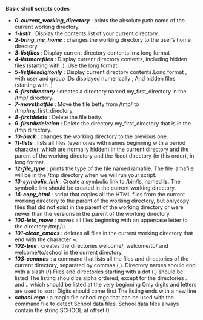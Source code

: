 **Basic shell scripts codes**
* **_0-current_working_directory_** :     prints the absolute path name of the current working directory.
* **_1-listit_** :                        Display the contents list of your current directory.
* **_2-bring_me_home_** :                 changes the working directory to the user’s home directory.
* **_3-listfiles_** :                     Display current directory contents in a long format
* **_4-listmorefiles_** :                 Display current directory contents, including hidden files (starting with .). Use the long format.
* **_5-listfilesdigitonly_** :            Display current directory contents.Long format , with user and group IDs displayed numerically , And hidden files (starting                                               with .)
* **_6-firstdirectory_** :                creates a directory named my_first_directory in the /tmp/ directory.
* **_7-movethatfile_** :                  Move the file betty from /tmp/ to /tmp/my_first_directory.
* **_8-firstdelete_** :                   Delete the file betty.
* **_9-firstdirdeletion_** :              Delete the directory my_first_directory that is in the /tmp directory.
* **_10-back_** :                         changes the working directory to the previous one.
* **_11-lists_** :                        lists all files (even ones with names beginning with a period character, which are normally hidden) in the current directory                                             and the parent of the working directory and the /boot directory (in this order), in long format.
* **_12-file_type_** :                    prints the type of the file named iamafile. The file iamafile will be in the /tmp directory when we will run your script.
* **_13-symbolic_link_** :                Create a symbolic link to /bin/ls, named __ls__. The symbolic link should be created in the current working directory.
* **_14-copy_html_** :                    script that copies all the HTML files from the current working directory to the parent of the working directory,
                                          but onlycopy files that did not exist in the parent of the working directory or were newer than the versions in the parent of                                             the working directory.
* **_100-lets_move_** :                   moves all files beginning with an uppercase letter to the directory /tmp/u.
* **_101-clean_emacs_** :                 deletes all files in the current working directory that end with the character ~.
* **_102-tree_** :                        creates the directories welcome/, welcome/to/ and welcome/to/school in the current directory.
* **_103-commas_** :                      a command that lists all the files and directories of the current directory, separated by commas (,).
                                          Directory names should end with a slash (/)
                                          Files and directories starting with a dot (.) should be listed
                                          The listing should be alpha ordered, except for the directories . and .. which should be listed at the very beginning
                                          Only digits and letters are used to sort; Digits should come first
                                          The listing ends with a new line
* **_school.mgc_** :                      a magic file school.mgc that can be used with the command file to detect School data files. School data files always contain                                             the string SCHOOL at offset 0.                                   
